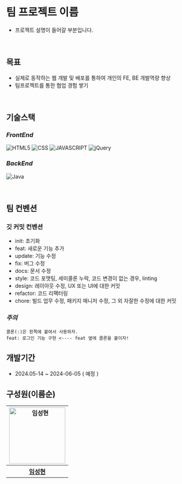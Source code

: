 # 팀 프로젝트 이름

- 프로젝트 설명이 들어갈 부분입니다.  

</br>

## 목표

- 실제로 동작하는 웹 개발 및 배포를 통하여 개인의 FE, BE 개발역량 향상  
- 팀프로젝트를 통한 협업 경험 쌓기  

</br>

## 기술스택

### ***FrontEnd***
![HTML5](https://img.shields.io/static/v1?style=for-the-badge&color=E34F26&message=HTML5&logo=HTML5&logoColor=white&label=)
![CSS](https://img.shields.io/static/v1?style=for-the-badge&color=1572B6&message=CSS&logo=CSS3&logoColor=white&label=)
![JAVASCRIPT](https://img.shields.io/static/v1?style=for-the-badge&color=F7DF1E&message=JAVASCRIPT&logo=JavaScript&logoColor=white&label=)
![jQuery](https://img.shields.io/static/v1?style=for-the-badge&color=F7DF1E&message=jQuery&logo=jQuery&logoColor=white&label=)


### ***BackEnd***
![Java](https://img.shields.io/badge/java-007396?style=for-the-badge&logo=java&logoColor=white)

</br>

## 팀 컨벤션

### 깃 커밋 컨벤션

- init: 초기화  
- feat: 새로운 기능 추가  
- update: 기능 수정  
- fix: 버그 수정  
- docs: 문서 수정  
- style: 코드 포맷팅, 세미콜론 누락, 코드 변경이 없는 경우, linting  
- design: 레이아웃 수정, UX 또는 UI에 대한 커밋  
- refactor: 코드 리팩터링  
- chore: 빌드 업무 수정, 패키지 매니저 수정, 그 외 자잘한 수정에 대한 커밋   

### ***주의***
```
콜론(:)은 왼쪽에 붙여서 사용하자.
feat: 로그인 기능 구현 <---- feat 옆에 콜론을 붙이자! 
```


## 개발기간
- 2024.05-14 ~ 2024-06-05 ( 예정 )


## 구성원(이름순)

<table>
	<tbody>
		<tr>
			<th><img width="150px" src="https://github.com/sksrpf1126.png" alt="임성현"/></th>
		</tr>
		<tr>
			<th><a href="https://github.com/sksrpf1126" target="_blank">임성현</a></th>
		</tr>
	</tbody>
</table>
